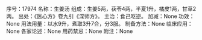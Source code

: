 序号：17974
名称：生姜汤
组成：生姜5两，茯苓4两，半夏1升，橘皮1两，甘草2两。
出处：《医心方》卷九引《深师方》。
主治：食己呕逆。
加减：None
功效：None
用法用量：以水9升，煮取3升7合，分3服。
制备方法：None
临床应用：None
各家论述：None
用药禁忌：None
附注：None
